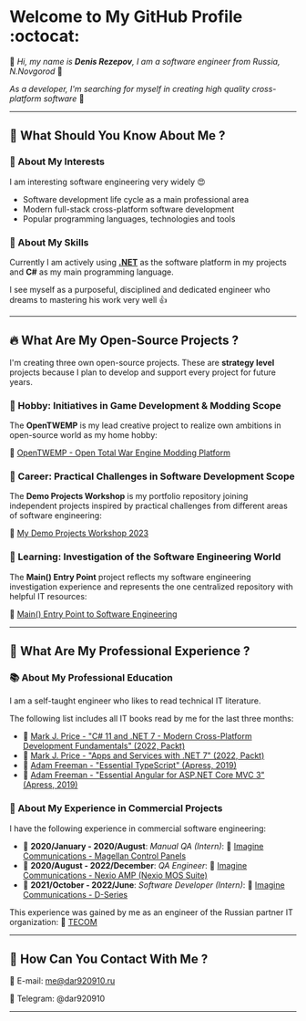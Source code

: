 # Welcome to My GitHub Profile :octocat:

:speech_balloon: *Hi, my name is **Denis Rezepov**, I am a software engineer from Russia, N.Novgorod*  :wave:

*As a developer, I'm searching for myself in creating high quality cross-platform software* :rocket:

---

## :loudspeaker: What Should You Know About Me ?

### :telescope: About My Interests

I am interesting software engineering very widely :heart_eyes:

- Software development life cycle as a main professional area
- Modern full-stack cross-platform software development
- Popular programming languages, technologies and tools

### :muscle: About My Skills

Currently I am actively using [**.NET**](https://dotnet.microsoft.com/en-us/) as the software platform in my projects and **C#** as my main programming language.

I see myself as a purposeful, disciplined  and dedicated engineer who dreams to mastering his work very well :+1:

---

## :fire: What Are My Open-Source Projects ?

I'm creating three own open-source projects. These are **strategy level** projects because I plan to develop and support every project for future years.

### :hammer: Hobby: Initiatives in Game Development & Modding Scope

The **OpenTWEMP** is my lead creative project to realize own ambitions in open-source world as my home hobby:

:link: [OpenTWEMP - Open Total War Engine Modding Platform](https://dar920910.github.io/OpenTWEMP-Website-Project/)

### :wrench: Career: Practical Challenges in Software Development Scope

The **Demo Projects Workshop** is my portfolio repository joining independent projects inspired by practical challenges from different areas of software engineering:

:link: [My Demo Projects Workshop 2023](https://github.com/dar920910/Demo-Projects-Workshop)

### :microscope: Learning: Investigation of the Software Engineering World

The **Main() Entry Point** project reflects my software engineering investigation experience and represents the one centralized repository with helpful IT resources:

:link: [Main() Entry Point to Software Engineering](https://github.com/dar920910/Software-Engineering-Main-Entry-Point)

---

## :pushpin: What Are My Professional Experience ?

### :books: About My Professional Education

I am a self-taught engineer who likes to read technical IT literature.

The following list includes all IT books read by me for the last three months:

- :closed_book: [Mark J. Price - "C# 11 and .NET 7 - Modern Cross-Platform Development Fundamentals" (2022, Packt)](https://github.com/markjprice/cs11dotnet7)
- :closed_book: [Mark J. Price - "Apps and Services with .NET 7" (2022, Packt)](https://github.com/markjprice/apps-services-net7)
- :closed_book: [Adam Freeman - "Essential TypeScript" (Apress, 2019)](https://github.com/Apress/essential-typescript)
- :closed_book: [Adam Freeman - "Essential Angular for ASP.NET Core MVC 3" (Apress, 2019)](https://github.com/Apress/esntl-angular-for-asp.net-core-mvc-3)

### :notebook_with_decorative_cover: About My Experience in Commercial Projects

I have the following experience in commercial software engineering:

- :calendar: **2020/January - 2020/August**: *Manual QA (Intern)*:  :link: [Imagine Communications - Magellan Control Panels](https://imaginecommunications.com/product/magellan-control-panels/)
- :calendar: **2020/August - 2022/December**: *QA Engineer*: :link: [Imagine Communications - Nexio AMP (Nexio MOS Suite)](https://imaginecommunications.com/product/nexio-amp/)
- :calendar: **2021/October - 2022/June**: *Software Developer (Intern)*: :link: [Imagine Communications - D-Series](https://imaginecommunications.com/product/d-series/)

This experience was gained by me as an engineer of the Russian partner IT organization: :link: [TECOM](https://tecomgroup.ru/)

---

## :speech_balloon: How Can You Contact With Me ?

:email: E-mail: <me@dar920910.ru>

:calling: Telegram: @dar920910

---
